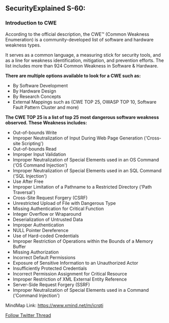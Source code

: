 ## SecurityExplained S-60:

### Introduction to CWE

According to the official description, the CWE™ (Common Weakness Enumeration) is a community-developed list of software and hardware weakness types. 

It serves as a common language, a measuring stick for security tools, and as a line for weakness identification, mitigation, and prevention efforts. The list includes more than 924 Common Weakness in Software & Hardware. 

**There are multiple options available to look for a CWE such as:** 
- By Software Development
- By Hardware Design
- By Research Concepts 
- External Mappings such as (CWE TOP 25, OWASP TOP 10, Software Fault Pattern Cluster and more)


**The CWE TOP 25 is a list of top 25 most dangerous software weakness observed. These Weakness includes:** 

- Out-of-bounds Write
- Improper Neutralization of Input During Web Page Generation ('Cross-site Scripting')
- Out-of-bounds Read 
- Improper Input Validation 
- Improper Neutralization of Special Elements used in an OS Command ('OS Command Injection')
- Improper Neutralization of Special Elements used in an SQL Command ('SQL Injection')
- Use After Free 
- Improper Limitation of a Pathname to a Restricted Directory ('Path Traversal')
- Cross-Site Request Forgery (CSRF) 
- Unrestricted Upload of File with Dangerous Type 
- Missing Authentication for Critical Function 
- Integer Overflow or Wraparound 
- Deserialization of Untrusted Data 
- Improper Authentication 
- NULL Pointer Dereference 
- Use of Hard-coded Credentials 
- Improper Restriction of Operations within the Bounds of a Memory Buffer 
- Missing Authorization 
- Incorrect Default Permissions 
- Exposure of Sensitive Information to an Unauthorized Actor
- Insufficiently Protected Credentials 
- Incorrect Permission Assignment for Critical Resource 
- Improper Restriction of XML External Entity Reference 
- Server-Side Request Forgery (SSRF) 
- Improper Neutralization of Special Elements used in a Command ('Command Injection') 



MindMap Link: https://www.xmind.net/m/icrqti

[Follow Twitter Thread](https://twitter.com/harshbothra_/status/1477258377252065281?s=20&t=QR8LCZPmGCrSu2SuCUBCgQ)
